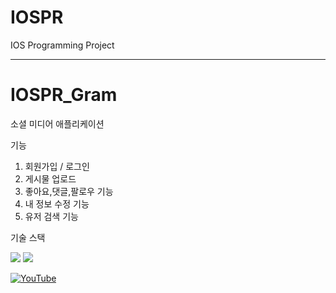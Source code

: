 # IOSPR
IOS Programming Project



------------------------------
# IOSPR_Gram
소셜 미디어 애플리케이션

기능


1. 회원가입 / 로그인
2. 게시물 업로드
3. 좋아요,댓글,팔로우 기능
4. 내 정보 수정 기능
5. 유저 검색 기능


기술 스택

<img src="https://img.shields.io/badge/swift-F05138?style=for-the-badge&logo=swift&logoColor=white"/>


<img src="https://img.shields.io/badge/firebase-FFCA28?style=for-the-badge&logo=firebase&logoColor=black"/>




[![YouTube](http://img.youtube.com/vi/iBNEGe4vhAI/0.jpg)](http://www.youtube.com/watch?v=iBNEGe4vhAI)

